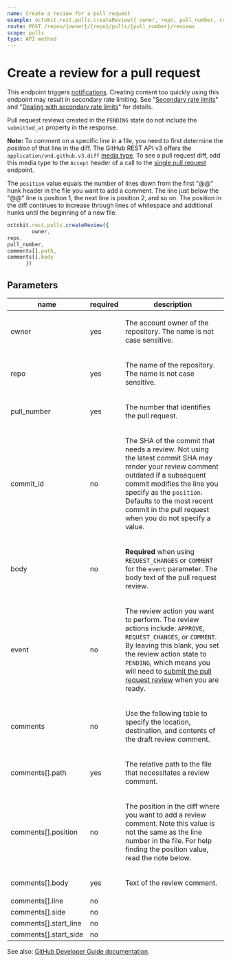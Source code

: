 ```yaml
---
name: Create a review for a pull request
example: octokit.rest.pulls.createReview({ owner, repo, pull_number, comments[].path, comments[].body })
route: POST /repos/{owner}/{repo}/pulls/{pull_number}/reviews
scope: pulls
type: API method
---
```


# Create a review for a pull request

This endpoint triggers [notifications](https://docs.github.com/en/github/managing-subscriptions-and-notifications-on-github/about-notifications). Creating content too quickly using this endpoint may result in secondary rate limiting. See "[Secondary rate limits](https://docs.github.com/rest/overview/resources-in-the-rest-api#secondary-rate-limits)" and "[Dealing with secondary rate limits](https://docs.github.com/rest/guides/best-practices-for-integrators#dealing-with-secondary-rate-limits)" for details.

Pull request reviews created in the `PENDING` state do not include the `submitted_at` property in the response.

**Note:** To comment on a specific line in a file, you need to first determine the _position_ of that line in the diff. The GitHub REST API v3 offers the `application/vnd.github.v3.diff` [media type](https://docs.github.com/rest/overview/media-types#commits-commit-comparison-and-pull-requests). To see a pull request diff, add this media type to the `Accept` header of a call to the [single pull request](https://docs.github.com/rest/reference/pulls#get-a-pull-request) endpoint.

The `position` value equals the number of lines down from the first "@@" hunk header in the file you want to add a comment. The line just below the "@@" line is position 1, the next line is position 2, and so on. The position in the diff continues to increase through lines of whitespace and additional hunks until the beginning of a new file.

```js
octokit.rest.pulls.createReview({
        owner,
repo,
pull_number,
comments[].path,
comments[].body
      })
```

## Parameters

<table>
  <thead>
    <tr>
      <th>name</th>
      <th>required</th>
      <th>description</th>
    </tr>
  </thead>
  <tbody>
    <tr><td>owner</td><td>yes</td><td>

The account owner of the repository. The name is not case sensitive.

</td></tr>
<tr><td>repo</td><td>yes</td><td>

The name of the repository. The name is not case sensitive.

</td></tr>
<tr><td>pull_number</td><td>yes</td><td>

The number that identifies the pull request.

</td></tr>
<tr><td>commit_id</td><td>no</td><td>

The SHA of the commit that needs a review. Not using the latest commit SHA may render your review comment outdated if a subsequent commit modifies the line you specify as the `position`. Defaults to the most recent commit in the pull request when you do not specify a value.

</td></tr>
<tr><td>body</td><td>no</td><td>

**Required** when using `REQUEST_CHANGES` or `COMMENT` for the `event` parameter. The body text of the pull request review.

</td></tr>
<tr><td>event</td><td>no</td><td>

The review action you want to perform. The review actions include: `APPROVE`, `REQUEST_CHANGES`, or `COMMENT`. By leaving this blank, you set the review action state to `PENDING`, which means you will need to [submit the pull request review](https://docs.github.com/rest/reference/pulls#submit-a-review-for-a-pull-request) when you are ready.

</td></tr>
<tr><td>comments</td><td>no</td><td>

Use the following table to specify the location, destination, and contents of the draft review comment.

</td></tr>
<tr><td>comments[].path</td><td>yes</td><td>

The relative path to the file that necessitates a review comment.

</td></tr>
<tr><td>comments[].position</td><td>no</td><td>

The position in the diff where you want to add a review comment. Note this value is not the same as the line number in the file. For help finding the position value, read the note below.

</td></tr>
<tr><td>comments[].body</td><td>yes</td><td>

Text of the review comment.

</td></tr>
<tr><td>comments[].line</td><td>no</td><td>

</td></tr>
<tr><td>comments[].side</td><td>no</td><td>

</td></tr>
<tr><td>comments[].start_line</td><td>no</td><td>

</td></tr>
<tr><td>comments[].start_side</td><td>no</td><td>

</td></tr>
  </tbody>
</table>

See also: [GitHub Developer Guide documentation](https://docs.github.com/rest/reference/pulls#create-a-review-for-a-pull-request).

